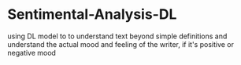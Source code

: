 # Sentimental-Analysis-DL
 using DL model to to understand text beyond simple definitions and understand the actual mood and feeling of the writer, if it's positive or negative mood
